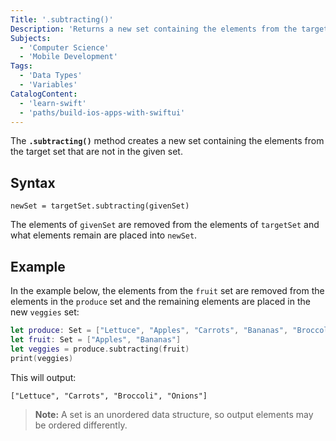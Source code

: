```yaml
---
Title: '.subtracting()'
Description: 'Returns a new set containing the elements from the target set that are not in the given set.'
Subjects:
  - 'Computer Science'
  - 'Mobile Development'
Tags:
  - 'Data Types'
  - 'Variables'
CatalogContent:
  - 'learn-swift'
  - 'paths/build-ios-apps-with-swiftui'
---
```


The **`.subtracting()`** method creates a new set containing the elements from the target set that are not in the given set.

## Syntax

```pseudo
newSet = targetSet.subtracting(givenSet)
```
The elements of `givenSet` are removed from the elements of `targetSet` and what elements remain are placed into `newSet`.

## Example

In the example below, the elements from the `fruit` set are removed from the elements in the `produce` set and the remaining elements are placed in the new `veggies` set:

```swift
let produce: Set = ["Lettuce", "Apples", "Carrots", "Bananas", "Broccoli", "Onions"]
let fruit: Set = ["Apples", "Bananas"]
let veggies = produce.subtracting(fruit)
print(veggies)
```

This will output:

```shell
["Lettuce", "Carrots", "Broccoli", "Onions"]
```

> **Note:** A set is an unordered data structure, so output elements may be ordered differently.

